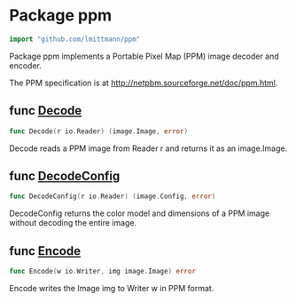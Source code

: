 # Package ppm
```go
import "github.com/lmittmann/ppm"
```
Package ppm implements a Portable Pixel Map (PPM) image decoder and encoder.

The PPM specification is at http://netpbm.sourceforge.net/doc/ppm.html.


## func [Decode](reader.go#L27)
```go
func Decode(r io.Reader) (image.Image, error)
```
Decode reads a PPM image from Reader r and returns it as an image.Image.


## func [DecodeConfig](reader.go#L38)
```go
func DecodeConfig(r io.Reader) (image.Config, error)
```
DecodeConfig returns the color model and dimensions of a PPM image without decoding the entire image.


## func [Encode](writer.go#L15)
```go
func Encode(w io.Writer, img image.Image) error
```
Encode writes the Image img to Writer w in PPM format.
